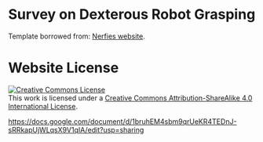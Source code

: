# Survey on Dexterous Robot Grasping






















Template borrowed from: [Nerfies website](https://nerfies.github.io).



# Website License
<a rel="license" href="http://creativecommons.org/licenses/by-sa/4.0/"><img alt="Creative Commons License" style="border-width:0" src="https://i.creativecommons.org/l/by-sa/4.0/88x31.png" /></a><br />This work is licensed under a <a rel="license" href="http://creativecommons.org/licenses/by-sa/4.0/">Creative Commons Attribution-ShareAlike 4.0 International License</a>.


https://docs.google.com/document/d/1bruhEM4sbm9qrUeKR4TEDnJ-sRRkapUjWLqsX9V1qIA/edit?usp=sharing
